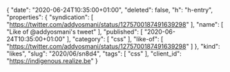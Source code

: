 {
  "date": "2020-06-24T10:35:00+01:00",
  "deleted": false,
  "h": "h-entry",
  "properties": {
    "syndication": [
      "https://twitter.com/addyosmani/status/1275700187491639298"
    ],
    "name": [
      "Like of @addyosmani's tweet"
    ],
    "published": [
      "2020-06-24T10:35:00+01:00"
    ],
    "category": [
      "css"
    ],
    "like-of": [
      "https://twitter.com/addyosmani/status/1275700187491639298"
    ]
  },
  "kind": "likes",
  "slug": "2020/06/sn8d4",
  "tags": [
    "css"
  ],
  "client_id": "https://indigenous.realize.be"
}
